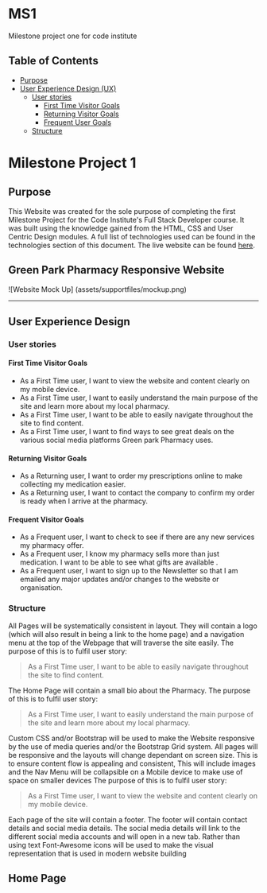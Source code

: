 # MS1
Milestone project one for code institute

## Table of Contents
* [Purpose](#Purpose)
* [User Experience Design (UX)](#User-Experience-Design)
  * [User stories](#User-Stories)
    * [First Time Visitor Goals](#First-Time-Visitor-Goals)
    * [Returning Visitor Goals](#Returning-Visitor-Goals)
    * [Frequent User Goals](#Frequent-User-Goals)
  * [Structure](#Structure)
# Milestone Project 1
## Purpose
This Website was created for the sole purpose of completing the first Milestone Project for the Code Institute's Full Stack Developer course. 
It was built using the knowledge gained from the HTML, CSS and User Centric Design modules. A full list of technologies used can be found in the technologies section of this document.
The live website can be found [here](https://github.com/gardoyle27/MS1).
## Green Park Pharmacy Responsive Website
![Website Mock Up] (assets/supportfiles/mockup.png)

*** 
## User Experience Design
### User stories
#### First Time Visitor Goals
* As a First Time user, I want to view the website and content clearly on my mobile device.
* As a First Time user, I want to easily understand the main purpose of the site and learn more about my local pharmacy.
* As a First Time user, I want to be able to easily navigate throughout the site to find content.
* As a First Time user, I want to find ways to see great deals on the various social media platforms Green park Pharmacy uses.

#### Returning Visitor Goals
* As a Returning user, I want to order my prescriptions online to make collecting my medication easier.
* As a Returning user, I want to contact the company to confirm my order is ready when I arrive at the pharmacy.

#### Frequent Visitor Goals
* As a Frequent user, I want to check to see if there are any new services my pharmacy offer.
* As a Frequent user, I know my pharmacy sells more than just medication. I want to be able to see what gifts are available .
* As a Frequent user, I want to sign up to the Newsletter so that I am emailed any major updates and/or changes to the website or organisation.
### Structure
All Pages will be systematically consistent in layout. They will contain a logo (which will also result in being a link to the home page) and a navigation menu at the top of the Webpage that will traverse the site easily.
The purpose of this is to fulfil user story:
> As a First Time user, I want to be able to easily navigate throughout the site to find content.

The Home Page will contain a small bio about the Pharmacy.
The purpose of this is to fulfil user story:
> As a First Time user, I want to easily understand the main purpose of the site and learn more about my local pharmacy.

Custom CSS and/or Bootstrap will be used to make the Website responsive by the use of media queries and/or the Bootstrap Grid system.
All pages will be responsive and the layouts will change dependant on screen size. This is to ensure content flow is appealing and consistent,
This will include images and the Nav Menu will be collapsible on a Mobile device to make use of space on smaller devices
The purpose of this is to fulfil user story:
> As a First Time user, I want to view the website and content clearly on my mobile device.

Each page of the site will contain a footer. The footer will contain contact details and social media details. The social media details will link to the different social media accounts  and will open in a new tab. Rather than using text Font-Awesome icons will be used to make the visual representation that is used in modern website building

## Home Page